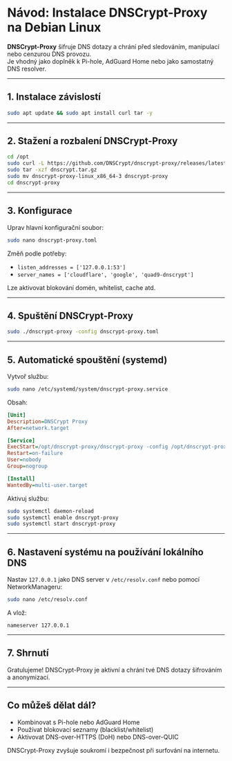 # Návod: Instalace DNSCrypt-Proxy na Debian Linux

**DNSCrypt-Proxy** šifruje DNS dotazy a chrání před sledováním, manipulací nebo cenzurou DNS provozu.  
Je vhodný jako doplněk k Pi-hole, AdGuard Home nebo jako samostatný DNS resolver.

---

## 1. Instalace závislostí

```bash
sudo apt update && sudo apt install curl tar -y
```

---

## 2. Stažení a rozbalení DNSCrypt-Proxy

```bash
cd /opt
sudo curl -L https://github.com/DNSCrypt/dnscrypt-proxy/releases/latest/download/dnscrypt-proxy-linux_x86_64-3.tar.gz -o dnscrypt.tar.gz
sudo tar -xzf dnscrypt.tar.gz
sudo mv dnscrypt-proxy-linux_x86_64-3 dnscrypt-proxy
cd dnscrypt-proxy
```

---

## 3. Konfigurace

Uprav hlavní konfigurační soubor:

```bash
sudo nano dnscrypt-proxy.toml
```

Změň podle potřeby:
- `listen_addresses = ['127.0.0.1:53']`
- `server_names = ['cloudflare', 'google', 'quad9-dnscrypt']`

Lze aktivovat blokování domén, whitelist, cache atd.

---

## 4. Spuštění DNSCrypt-Proxy

```bash
sudo ./dnscrypt-proxy -config dnscrypt-proxy.toml
```

---

## 5. Automatické spouštění (systemd)

Vytvoř službu:

```bash
sudo nano /etc/systemd/system/dnscrypt-proxy.service
```

Obsah:

```ini
[Unit]
Description=DNSCrypt Proxy
After=network.target

[Service]
ExecStart=/opt/dnscrypt-proxy/dnscrypt-proxy -config /opt/dnscrypt-proxy/dnscrypt-proxy.toml
Restart=on-failure
User=nobody
Group=nogroup

[Install]
WantedBy=multi-user.target
```

Aktivuj službu:

```bash
sudo systemctl daemon-reload
sudo systemctl enable dnscrypt-proxy
sudo systemctl start dnscrypt-proxy
```

---

## 6. Nastavení systému na používání lokálního DNS

Nastav `127.0.0.1` jako DNS server v `/etc/resolv.conf` nebo pomocí NetworkManageru:

```bash
sudo nano /etc/resolv.conf
```

A vlož:

```
nameserver 127.0.0.1
```

---

## 7. Shrnutí

Gratulujeme! DNSCrypt-Proxy je aktivní a chrání tvé DNS dotazy šifrováním a anonymizací.

---

## Co můžeš dělat dál?

- Kombinovat s Pi-hole nebo AdGuard Home
- Používat blokovací seznamy (blacklist/whitelist)
- Aktivovat DNS-over-HTTPS (DoH) nebo DNS-over-QUIC

DNSCrypt-Proxy zvyšuje soukromí i bezpečnost při surfování na internetu.
